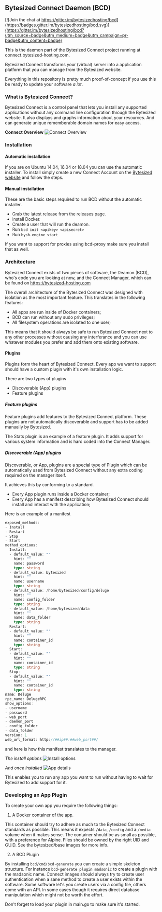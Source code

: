 ## Bytesized Connect Daemon (BCD)

[![Join the chat at https://gitter.im/bytesizedhosting/bcd](https://badges.gitter.im/bytesizedhosting/bcd.svg)](https://gitter.im/bytesizedhosting/bcd?utm_source=badge&utm_medium=badge&utm_campaign=pr-badge&utm_content=badge)

This is the daemon part of the Bytesized Connect project running at connect.bytesized-hosting.com.

Bytesized Connect transforms your (virtual) server into a application platform that you can manage from the Bytesized website.

Everything in this repository is pretty much proof-of-concept if you use this be ready to update your software _a lot_.

### What is Bytesized Connect?

Bytesized Connect is a control panel that lets you install any supported applications without any command line configuration through the Bytesized website. It also displays and graphs information about your resources. And can generate unique rememberable domain names for easy access.

__Connect Overview__
![Connect Overview](https://dl.dropboxusercontent.com/u/374/engine/engine_overview.png)

### Installation

#### Automatic installation
If you are on Ubuntu 14.04, 16.04 or 18.04 you can use the automatic installer. To install simply create a new Connect Account on the [Bytesized website](https://bytesized-hosting.com/engine/accounts/new) and follow the steps.

#### Manual installation
These are the basic steps required to run BCD without the automatic installer.

* Grab the latest release from the releases page.
* Install Docker.
* Create a user that will run the deamon.
* Run `bcd init <apikey> <apisecret>`
* Run `bysh-engine start`

If you want to support for proxies using bcd-proxy make sure you install
that as well.

### Architecture

Bytesized Connect exists of two pieces of software, the Deamon (BCD), who's code you are looking at now, and the Connect Manager, which can be found on https://bytesized-hosting.com

The overall architecture of the Bytesized Connect was designed with isolation as the most important feature. This translates in the following features:

* All apps are run inside of Docker containers;
* BCD can run without any sudo privileges;
* All filesystem operations are isolated to one user;

This means that it should always be safe to run Bytesized Connect next to any other processes without causing any interferance and you can use whatever modules you prefer and add them onto existing software.

#### Plugins

Plugins form the heart of Bytesized Connect. Every app we want to support should have a custom plugin with it's own installation logic.

There are two types of plugins

* Discoverable (App) plugins
* Feature plugins

##### Feature plugins

Feature plugins add features to the Bytesized Connect platform. These plugins are not automatically discoverable and support has to be added manually by Bytesized.

The Stats plugin is an example of a feature plugin. It adds support for various system information and is hard coded into the Connect Manager.

##### Discoverable (App) plugins

Discoverable, or App, plugins are a special type of Plugin which can be automatically used from Bytesized Connect without any extra coding required on the manager itself.

It achieves this by conforming to a standard.

* Every App plugin runs inside a Docker container;
* Every App has a manifest describing how Bytesized Connect should install and interact with the application;

Here is an example of a manifest

```go
exposed_methods:
- Install
- Restart
- Stop
- Start
method_options:
  Install:
  - default_value: ""
    hint: ""
    name: password
    type: string
  - default_value: bytesized
    hint: ""
    name: username
    type: string
  - default_value: /home/bytesized/config/deluge
    hint: ""
    name: config_folder
    type: string
  - default_value: /home/bytesized/data
    hint: ""
    name: data_folder
    type: string
  Restart:
  - default_value: ""
    hint: ""
    name: container_id
    type: string
  Start:
  - default_value: ""
    hint: ""
    name: container_id
    type: string
  Stop:
  - default_value: ""
    hint: ""
    name: container_id
    type: string
name: Deluge
rpc_name: DelugeRPC
show_options:
- username
- password
- web_port
- daemon_port
- config_folder
- data_folder
version: 1
web_url_format: http://##ip##:##web_port##/
```

and here is how this manifest translates to the manager.

_The install options_
![Install options](https://dl.dropboxusercontent.com/u/374/engine/engine_install.png)

_And once installed_
![App details](https://dl.dropboxusercontent.com/u/374/engine/engine_installed.png)

This enables you to run any app you want to run without having to wait for Bytesized to add support for it.

### Developing an App Plugin

To create your own app you require the following things:

1. A Docker container of the app.

This container should try to adhere as much to the Bytesized Connect
standards as possible. This means it expects `/data`, `/config` and a
`/media` volume when it makes sense. The container should be as small as
possible, with a preference for Alpine. Files should be owned by the
right UID and GUID. See the bytesized/base images for more info.

2. A BCD Plugin

By installing `bcd/cmd/bcd-generate` you can create a simple skeleton
structure. For instance `bcd-generate plugin madsonic` to create a
plugin with the madsonic name. Connect images should always try to
create user authentication when a sane method to create a user exists
within the software. Some software let's you create users via a config
file, others come with an API. In some cases though it requires direct
database manipulation which might not be worth the effort.

Don't forget to load your plugin in main.go to make sure it's started.
